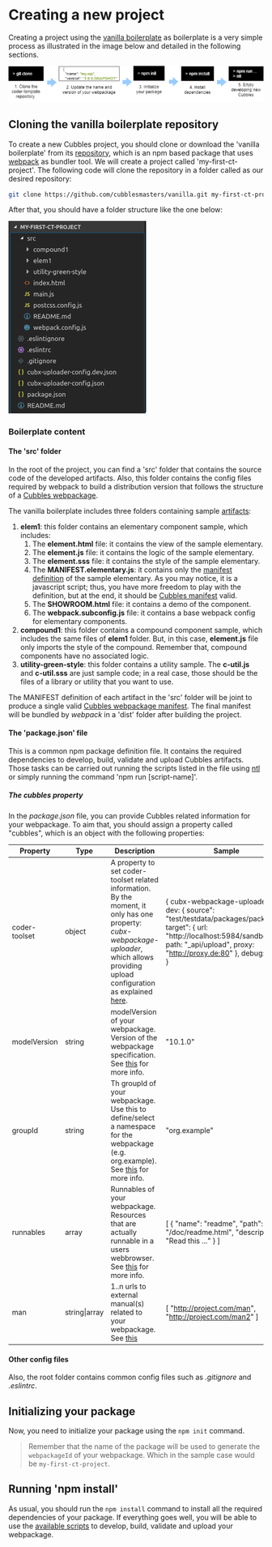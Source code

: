 # Creating a new project

Creating a project using the [vanilla boilerplate](https://github.com/cubblesmasters/vanilla) as boilerplate is a very simple process as illustrated in the image below and detailed in the following sections.

![Steps to create a Cubbles project using the vanilla boilerplate](../assets/images/cubbles-with-vanilla-bp.png)

## Cloning the vanilla boilerplate repository

To create a new Cubbles project, you should clone or download the 'vanilla boilerplate' from its [repository](https://github.com/cubblesmasters/vanilla), which is an npm based package that uses [webpack](https://webpack.js.org/) as bundler tool. We will create a project called 'my-first-ct-project'. The following code will clone the repository in a folder called as our desired repository:

```bash
git clone https://github.com/cubblesmasters/vanilla.git my-first-ct-project
```

After that, you should have a folder structure like the one below:

![vanilla boilerplate folder structure](../assets/images/vanilla-boilerplate-folder-structure.png)

### Boilerplate content

#### The 'src' folder

In the root of the project, you can find a 'src' folder that contains the source code of the developed artifacts. Also, this folder contains the config files required by webpack to build a distribution version that follows the structure of a [Cubbles webpackage](../terms-and-concepts/webpackage.md).

The vanilla boilerplate includes three folders containing sample [artifacts](../terms-and-concepts/artifacts):

1. **elem1**: this folder contains an elementary component sample, which includes:
   1. The **element.html** file: it contains the view of the sample elementary.
   2. The **element.js** file: it contains the logic of the sample elementary.
   3. The **element.sss** file: it contains the style of the sample elementary.
   4. The **MANIFEST.elementary.js**: it contains only the [manifest definition](../terms-and-concepts/artifacts.md#artifact-definition) of the sample elementary. As you may notice, it is a javascript script; thus, you have more freedom to play with the definition, but at the end, it should be [Cubbles manifest](http://cubbles.github.io/cubx-webpackage-document-api/schema-explorer.html?schemaPath=https://raw.githubusercontent.com/cubbles/coder-toolset/develop/packages/webpackage-document-api/lib/jsonSchema/manifestWebpackage-10.1.0.schema.json) valid.
   5. The **SHOWROOM.html** file: it contains a demo of the component.
   6. The **webpack.subconfig.js** file: it contains a base webpack config for elementary components.
2. **compound1**: this folder contains a compound component sample, which includes the same files of **elem1** folder. But, in this case, **element.js** file only imports the style of the compound. Remember that, compound components have no associated logic.
3. **utility-green-style**: this folder contains a utility sample. The **c-util.js** and **c-util.sss** are just sample code; in a real case, those should be the files of a library or utility that you want to use.

The MANIFEST definition of each artifact in the 'src' folder will be joint to produce a single valid [Cubbles webpackage manifest](http://cubbles.github.io/cubx-webpackage-document-api/schema-explorer.html?schemaPath=https://raw.githubusercontent.com/cubbles/coder-toolset/develop/packages/webpackage-document-api/lib/jsonSchema/manifestWebpackage-10.1.0.schema.json). The final manifest will be bundled by *webpack* in a 'dist' folder after building the project.

#### The 'package.json' file

This is a common npm package definition file. It contains the required dependencies to develop, build, validate and upload Cubbles artifacts. Those tasks can be carried out running the scripts listed in the file using [ntl](https://www.npmjs.com/package/ntl) or simply running the command 'npm run [script-name]'.

##### The cubbles property

In the *package.json* file, you can provide Cubbles related information for your webpackage. To aim that, you should assign a property called "cubbles", which is an object with the following properties:

| Property      | Type         | Description                                                                                                                                                                                                                                                                                                                                                                         | Sample                                                                                                                                                                                                                                                                                                |
|---------------|--------------|-------------------------------------------------------------------------------------------------------------------------------------------------------------------------------------------------------------------------------------------------------------------------------------------------------------------------------------------------------------------------------------|-------------------------------------------------------------------------------------------------------------------------------------------------------------------------------------------------------------------------------------------------------------------------------------------------------|
| coder-toolset | object       | A property to set coder-toolset related information. By the moment, it only has one property:  *cubx-webpackage-uploader*, which allows providing upload configuration as explained [here](../coder-devtools-cdt/user-guide/upload-a-webpackage#initial-setup).                                                                                                                                                                                       | {     cubx-webpackage-uploader: {        dev: {         source": "test/testdata/packages/package1",         target": {           url: "http://localhost:5984/sandbox",           path: "_api/upload",           proxy: "http://proxy.de:80"         },         debug: true      }    } |
| modelVersion  | string       | modelVersion of your webpackage. Version of the webpackage specification. See [this](http://cubbles.github.io/cubx-webpackage-document-api/schema-explorer.html?schemaPath=https://raw.githubusercontent.com/cubbles/coder-toolset/develop/packages/webpackage-document-api/lib/jsonSchema/manifestWebpackage-10.1.0.schema.json) for more info.                                    | "10.1.0"                                                                                                                                                                                                                                                                                              |
| groupId       | string       | Th groupId of your webpackage. Use this to define/select a namespace for the webpackage (e.g. org.example). See [this](http://cubbles.github.io/cubx-webpackage-document-api/schema-explorer.html?schemaPath=https://raw.githubusercontent.com/cubbles/coder-toolset/develop/packages/webpackage-document-api/lib/jsonSchema/manifestWebpackage-10.1.0.schema.json) for more info.  | "org.example"                                                                                                                                                                                                                                                                                         |
| runnables     | array        | Runnables of your webpackage. Resources that are actually runnable in a users webbrowser. See [this](http://cubbles.github.io/cubx-webpackage-document-api/schema-explorer.html?schemaPath=https://raw.githubusercontent.com/cubbles/coder-toolset/develop/packages/webpackage-document-api/lib/jsonSchema/manifestWebpackage-10.1.0.schema.json) for more info.                    | [     {         "name": "readme",         "path": "/doc/readme.html",         "description": "Read this ..."     }  ]                                                                                                                                                                                 |
| man           | string\|array | 1..n urls to external manual(s) related to your webpackage. See [this](http://cubbles.github.io/cubx-webpackage-document-api/schema-explorer.html?schemaPath=https://raw.githubusercontent.com/cubbles/coder-toolset/develop/packages/webpackage-document-api/lib/jsonSchema/manifestWebpackage-10.1.0.schema.json)                                                                 | [    "http://project.com/man",    "http://project.com/man2" ]                                                                                                                                                                                                                                         |

#### Other config files

Also, the root folder contains common config files such as *.gitignore* and *.eslintrc*.

## Initializing your package

Now, you need to initialize your package using the `npm init` command.

> Remember that the name of the package will be used to generate the `webpackageId` of your webpackage. Which in the sample case would be `my-first-ct-project`.

## Running 'npm install'

As usual, you should run the `npm install` command to install all the required dependencies of your package. If everything goes well, you will be able to use the [available scripts](./available-scripts.md) to develop, build, validate and upload your webpackage.